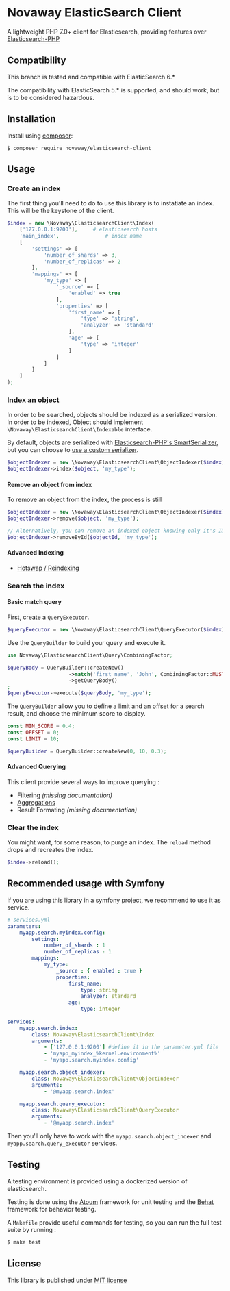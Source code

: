 # Novaway ElasticSearch Client

A lightweight PHP 7.0+ client for Elasticsearch, providing features over [Elasticsearch-PHP](https://www.elastic.co/guide/en/elasticsearch/client/php-api/current/index.html)

## Compatibility

This branch is tested and compatible with ElasticSearch 6.*

The compatibility with ElasticSearch 5.* is supported, and should work, but is to be considered hazardous.

## Installation

Install using [composer](https://getcomposer.org):

```shell
$ composer require novaway/elasticsearch-client
```

## Usage

### Create an index

The first thing you'll need to do to use this library is to instatiate an index. This will be the keystone of the client.

```php
$index = new \Novaway\ElasticsearchClient\Index(
	['127.0.0.1:9200'],  	# elasticsearch hosts
	'main_index',				# index name
	[
        'settings' => [
            'number_of_shards' => 3,
            'number_of_replicas' => 2
        ],
        'mappings' => [
            'my_type' => [
                '_source' => [
                    'enabled' => true
                ],
                'properties' => [
                    'first_name' => [
                        'type' => 'string',
                        'analyzer' => 'standard'
                    ],
                    'age' => [
                        'type' => 'integer'
                    ]
                ]
            ]
        ]
    ]    
);
```

### Index an object

In order to be searched, objects should be indexed as a serialized version. In order to be indexed, Object should implement `\Novaway\ElasticsearchClient\Indexable` interface.

By default, objects are serialized with [Elasticsearch-PHP's SmartSerializer](https://www.elastic.co/guide/en/elasticsearch/client/php-api/current/_serializers.html#_smartserializer), but you can choose to [use a custom serializer](doc/working-with-a-custom-serializer.md).

```php
$objectIndexer = new \Novaway\ElasticsearchClient\ObjectIndexer($index);
$objectIndexer->index($object, 'my_type');
```

#### Remove an object from index

To remove an object from the index, the process is still 

```php
$objectIndexer = new \Novaway\ElasticsearchClient\ObjectIndexer($index);
$objectIndexer->remove($object, 'my_type');

// Alternatively, you can remove an indexed object knowing only it's ID.
$objectIndexer->removeById($objectId, 'my_type');
```
#### Advanced Indexing

- [Hotswap / Reindexing](doc/hotswap.md)

### Search the index

#### Basic match query

First, create a `QueryExecutor`.

```php
$queryExecutor = new \Novaway\ElasticsearchClient\QueryExecutor($index);
```

Use the `QueryBuilder` to build your query and execute it.

```php
use Novaway\ElasticsearchClient\Query\CombiningFactor;

$queryBody = QueryBuilder::createNew()
					->match('first_name', 'John', CombiningFactor::MUST)
					->getQueryBody()
;
$queryExecutor->execute($queryBody, 'my_type');
```

The `QueryBuilder` allow you to define a limit and an offset for a search result, and choose the minimum score to display.

```php
const MIN_SCORE = 0.4;
const OFFSET = 0;
const LIMIT = 10;

$queryBuilder = QueryBuilder::createNew(0, 10, 0.3);
```

#### Advanced Querying

This client provide several ways to improve querying :

- Filtering *(missing documentation)*
- [Aggregations](doc/aggregation.md)
- Result Formating *(missing documentation)*


### Clear the index

You might want, for some reason, to purge an index. The `reload` method drops and recreates the index.

```php
$index->reload();
```


## Recommended usage with Symfony

If you are using this library in a symfony project, we recommend to use it as service.

```yml
# services.yml
parameters:
    myapp.search.myindex.config:
        settings:
            number_of_shards : 1
            number_of_replicas : 1
        mappings:
            my_type:
                _source : { enabled : true }
                properties:
                    first_name:
                        type: string
                        analyzer: standard
                    age:
                        type: integer
                        
services:
    myapp.search.index:
        class: Novaway\ElasticsearchClient\Index
        arguments:
            - ['127.0.0.1:9200'] #define it in the parameter.yml file
            - 'myapp_myindex_%kernel.environment%'
            - 'myapp.search.myindex.config'

    myapp.search.object_indexer:
        class: Novaway\ElasticsearchClient\ObjectIndexer
        arguments:
            - '@myapp.search.index'

    myapp.search.query_executor:
        class: Novaway\ElasticsearchClient\QueryExecutor
        arguments:
            - '@myapp.search.index'
```

Then you'll only have to work with the `myapp.search.object_indexer` and `myapp.search.query_executor` services.

## Testing

A testing environment is provided using a dockerized version of elasticsearch.

Testing is done using the [Atoum](http://atoum.org/) framework for unit testing and the [Behat](http://behat.org/en/latest/) framework for behavior testing.

A `Makefile` provide useful commands for testing, so you can run the full test suite by running :
```sh
$ make test
```

## License

This library is published under [MIT license](LICENSE)
